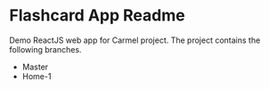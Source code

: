 # Flashcard App Readme
Demo ReactJS web app for Carmel project. The project contains the following branches.
* Master
* Home-1
